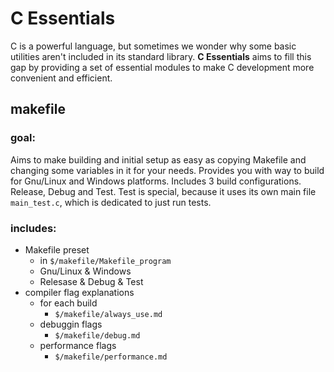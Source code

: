 # C Essentials

C is a powerful language, but sometimes we wonder why some basic utilities aren't included in its standard library. **C Essentials** aims to fill this gap by providing a set of essential modules to make C development more convenient and efficient.

## makefile
### goal:
Aims to make building and initial setup as easy as copying Makefile and changing some variables in it for your needs. Provides you with way to build for Gnu/Linux and Windows platforms. Includes 3 build configurations. Release, Debug and Test. Test is special, because it uses its own main file `main_test.c`, which is dedicated to just run tests.
### includes:
- Makefile preset
  - in `$/makefile/Makefile_program`
  - Gnu/Linux & Windows
  - Relesase & Debug & Test
- compiler flag explanations
  - for each build
    - `$/makefile/always_use.md`
  - debuggin flags
    - `$/makefile/debug.md`
  - performance flags
    - `$/makefile/performance.md`
